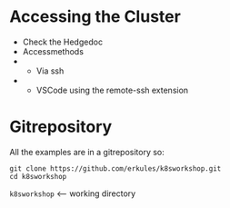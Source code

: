 # Accessing the Cluster


* Check the Hedgedoc
* Accessmethods
* * Via ssh
* * VSCode using the remote-ssh extension

# Gitrepository

All the examples are in a gitrepository so:

~~~
git clone https://github.com/erkules/k8sworkshop.git
cd k8sworkshop
~~~

`k8sworkshop` <-- working directory




